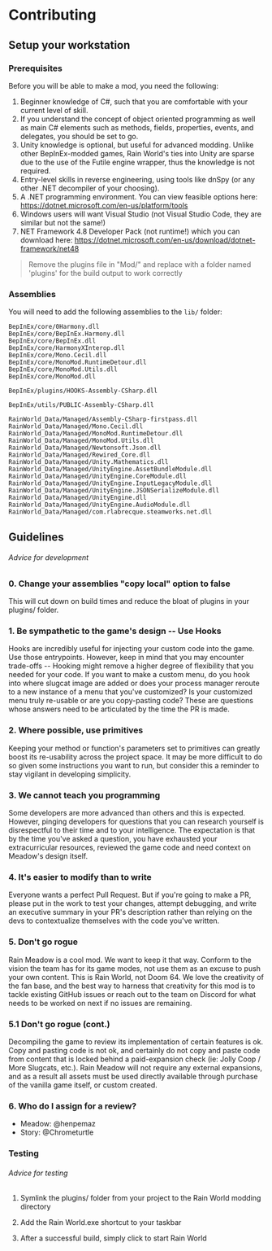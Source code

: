 # Contributing
## Setup your workstation

### Prerequisites

Before you will be able to make a mod, you need the following:

1. Beginner knowledge of C#, such that you are comfortable with your current level of skill.
2. If you understand the concept of object oriented programming as well as main C# elements such as methods, fields, properties, events, and delegates, you should be set to go.
3. Unity knowledge is optional, but useful for advanced modding. Unlike other BepInEx-modded games, Rain World's ties into Unity are sparse due to the use of the Futile engine wrapper, thus the knowledge is not required.
4. Entry-level skills in reverse engineering, using tools like dnSpy (or any other .NET decompiler of your choosing).
5. A .NET programming environment. You can view feasible options here: https://dotnet.microsoft.com/en-us/platform/tools
6. Windows users will want Visual Studio (not Visual Studio Code, they are similar but not the same!)
6. NET Framework 4.8 Developer Pack (not runtime!) which you can download here: https://dotnet.microsoft.com/en-us/download/dotnet-framework/net48

> Remove the plugins file in "Mod/" and replace with a folder named 'plugins' for the build output to work correctly

### Assemblies
You will need to add the following assemblies to the `lib/` folder:

```
BepInEx/core/0Harmony.dll
BepInEx/core/BepInEx.Harmony.dll
BepInEx/core/BepInEx.dll
BepInEx/core/HarmonyXInterop.dll
BepInEx/core/Mono.Cecil.dll
BepInEx/core/MonoMod.RuntimeDetour.dll
BepInEx/core/MonoMod.Utils.dll
BepInEx/core/MonoMod.dll

BepInEx/plugins/HOOKS-Assembly-CSharp.dll

BepInEx/utils/PUBLIC-Assembly-CSharp.dll

RainWorld_Data/Managed/Assembly-CSharp-firstpass.dll
RainWorld_Data/Managed/Mono.Cecil.dll
RainWorld_Data/Managed/MonoMod.RuntimeDetour.dll
RainWorld_Data/Managed/MonoMod.Utils.dll
RainWorld_Data/Managed/Newtonsoft.Json.dll
RainWorld_Data/Managed/Rewired_Core.dll
RainWorld_Data/Managed/Unity.Mathematics.dll
RainWorld_Data/Managed/UnityEngine.AssetBundleModule.dll
RainWorld_Data/Managed/UnityEngine.CoreModule.dll
RainWorld_Data/Managed/UnityEngine.InputLegacyModule.dll
RainWorld_Data/Managed/UnityEngine.JSONSerializeModule.dll
RainWorld_Data/Managed/UnityEngine.dll
RainWorld_Data/Managed/UnityEngine.AudioModule.dll
RainWorld_Data/Managed/com.rlabrecque.steamworks.net.dll
```

## Guidelines
###### Advice for development

### 0. Change your assemblies "copy local" option to false
This will cut down on build times and reduce the bloat of plugins in your plugins/ folder.

### 1.  Be sympathetic to the game's design -- Use Hooks
Hooks are incredibly useful for injecting your custom code into the game. Use those entrypoints. However, keep in mind that you may encounter trade-offs -- Hooking might remove a higher degree of flexibility that you needed for your code. If you want to make a custom menu, do you hook into where slugcat image are added or does your process manager reroute to a new instance of a menu that you've customized? Is your customized menu truly re-usable or are you copy-pasting code? These are questions whose answers need to be articulated by the time the PR is made.

### 2. Where possible, use primitives
Keeping your method or function's parameters set to primitives can greatly boost its re-usability across the project space. It may be more difficult to do so given some instructions you want to run, but consider this a reminder to stay vigilant in developing simplicity. 

### 3. We cannot teach you programming
Some developers are more advanced than others and this is expected. However, pinging developers for questions that you can research yourself is disrespectful to their time and to your intelligence. The expectation is that by the time you've asked a question, you have exhausted your extracurricular resources, reviewed the game code and need context on Meadow's design itself.

### 4. It's easier to modify than to write
Everyone wants a perfect Pull Request. But if you're going to make a PR, please put in the work to test your changes, attempt debugging, and write an executive summary in your PR's description rather than relying on the devs to contextualize themselves with the code you've written. 

### 5. Don't go rogue
Rain Meadow is a cool mod. We want to keep it that way. Conform to the vision the team has for its game modes, not use them as an excuse to push your own content. This is Rain World, not Doom 64. We love the creativity of the fan base, and the best way to harness that creativity for this mod is to tackle existing GitHub issues or reach out to the team on Discord for what needs to be worked on next if no issues are remaining.

### 5.1 Don't go rogue (cont.)
Decompiling the game to review its implementation of certain features is ok. Copy and pasting code is not ok, and certainly do not copy and paste code from content that is locked behind a paid-expansion check (ie: Jolly Coop / More Slugcats, etc.). Rain Meadow will not require any external expansions, and as a result all assets must be used directly available through purchase of the vanilla game itself, or custom created. 

### 6. Who do I assign for a review?
* Meadow: @henpemaz
* Story: @Chrometurtle

### Testing
###### Advice for testing
1. Symlink the plugins/ folder from your project to the Rain World modding directory

2. Add the Rain World.exe shortcut to your taskbar

3. After a successful build, simply click to start Rain World
